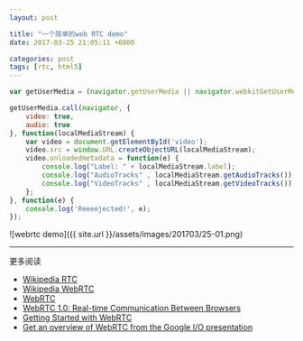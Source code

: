 ```yaml
---
layout: post

title: "一个简单的web RTC demo"
date: 2017-03-25 21:05:11 +0800

categories: post
tags: [rtc, html5]
---
```



```javascript
var getUserMedia = (navigator.getUserMedia || navigator.webkitGetUserMedia || navigator.mozGetUserMedia || navigator.msGetUserMedia);

getUserMedia.call(navigator, {
    video: true,
    audio: true
}, function(localMediaStream) {
    var video = document.getElementById('video');
    video.src = window.URL.createObjectURL(localMediaStream);
    video.onloadedmetadata = function(e) {
        console.log("Label: " + localMediaStream.label);
        console.log("AudioTracks" , localMediaStream.getAudioTracks());
        console.log("VideoTracks" , localMediaStream.getVideoTracks());
    };
}, function(e) {
    console.log('Reeeejected!', e);
});
```

![webrtc demo]({{ site.url }}/assets/images/201703/25-01.png)


---
更多阅读
- [Wikipedia RTC](https://en.wikipedia.org/wiki/Real-time_communication)
- [Wikipedia WebRTC](https://en.wikipedia.org/wiki/WebRTC)
- [WebRTC](https://codelabs.developers.google.com/codelabs/webrtc-web/#0)
- [WebRTC 1.0: Real-time Communication Between Browsers](http://w3c.github.io/webrtc-pc/)
- [Getting Started with WebRTC](https://www.html5rocks.com/en/tutorials/webrtc/basics/)
- [Get an overview of WebRTC from the Google I/O presentation](https://io13webrtc.appspot.com/)
